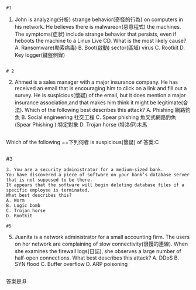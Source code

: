 ```
#1
```
1. John is analyzing(分析) strange behavior(奇怪的行為) on computers in his network. 
He believes there is malwareon(惡意程式) the machines.
The symptoms(症狀) include strange behavior that persists, even if heboots the machine to a Linux Live CD.
What is the most likely cause?
A. Ransomware(勒索病毒)
B. Boot(啟動) sector(區域) virus
C. Rootkit
D. Key logger(鍵盤側錄)

```

# 2
```
2. Ahmed is a sales manager with a major insurance company. 
He has received an email that is encouraging him to click on a link and fill out a survey. 
He is suspicious(懷疑) of the email, but it does mention a major insurance association,and that makes him think it might be legitimate(合法). 
Which of the following best describes this attack?
A. Phishing  網路釣魚
B. Social engineering 社交工程
C. Spear phishing  魚叉式網路釣魚 (Spear Phishing ):特定對象
D. Trojan horse (特洛伊)木馬
```
```
Which of the following ==下列何者
is suspicious(懷疑) of
答案:C
```
```
#3
```
3. You are a security administrator for a medium-sized bank.
You have discovered a piece of software on your bank’s database server that is not supposed to be there.
It appears that the software will begin deleting database files if a specific employee is terminated. 
What best describes this?
A. Worm
B. Logic bomb
C. Trojan horse
D. Rootkit
```







```
#5
```
5. Juanita is a network administrator for a small accounting firm. 
The users on her network are complaining of slow connectivity(很慢的連線).
When she examines the firewall logs(日誌), she observes a large number of half-open connections.
What best describes this attack?
A. DDoS
B. SYN flood
C. Buffer overflow
D. ARP poisoning

```
```
答案是:B
```












